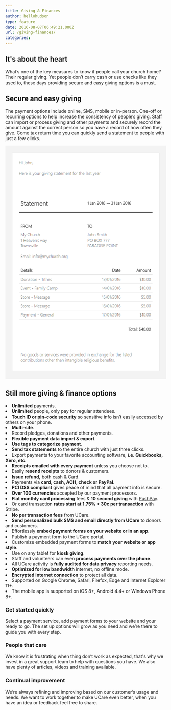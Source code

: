 ```yaml
---
title: Giving & Finances
author: hellohudson
type: feature
date: 2016-08-07T06:49:21.000Z
url: /giving-finances/
categories: 
---
```


## It's about the heart

What’s one of the key measures to know if people call your church home? Their regular giving. Yet people don’t carry cash or use checks like they used to, these days providing secure and easy giving options is a must.

## Secure and easy giving

The payment options include online, SMS, mobile or in-person. One-off or recurring options to help increase the consistency of people’s giving. Staff can import or process giving and other payments and securely record the amount against the correct person so you have a record of how often they give. Come tax return time you can quickly send a statement to people with just a few clicks.

![](statement.png)

## Still more giving & finance options

<style>ul.checklist{padding:0} ul.checklist li{padding:2px 0 6px 36px;background:url(/wp-content/uploads/2016/10/check2.svg) no-repeat 0 0;list-style:none}</style><li><strong>Unlimited</strong> payments.</li><li><strong>Unlimited</strong> people, only pay for regular attendees.</li><li><strong>Touch ID or pin-code security</strong> so sensitive info isn’t easily accessed by others on your phone.</li><li><strong>Multi-site</strong>.</li><li>Record pledges, donations and other payments.</li><li><strong>Flexible payment data import &amp; export</strong>.</li><li><strong>Use tags to categorize payment</strong>.</li><li><strong>Send tax statements</strong> to the entire church with just three clicks.</li><li>Export payments to your favorite accounting software, <strong>i.e. Quickbooks, Xero, etc</strong>.</li><li><strong>Receipts emailed with every payment</strong> unless you choose not to.</li><li>Easily <strong>resend receipts</strong> to donors &amp; customers.</li><li><strong>Issue refund,</strong> both cash &amp; Card.</li><li>Payments via <strong>card, cash, ACH, check or PayPal</strong>.</li><li><strong>PCI DSS compliant</strong> gives peace of mind that all payment info is secure.</li><li><strong>Over 100 currencies</strong> accepted by our payment processors.</li><li><strong>Flat monthly card processing</strong> fees &amp; <strong>10 second giving</strong> with <a href="https://ucarehq.com/blog/grow-your-church-donations-with-pushpay/">PushPay</a>.</li><li>Or card transaction <strong>rates start at 1.75% + 30c per transaction</strong> with Stripe.</li><li><strong>No per transaction fees</strong> from UCare.</li><li><strong>Send personalized bulk SMS and email directly from UCare</strong> to donors and customers.</li><li>Effortlessly <strong>embed payment forms on your website or in an app</strong>.</li><li>Publish a payment form to the UCare portal.</li><li>Customize embedded payment forms to <strong>match your website or app style</strong>.</li><li>Use on any tablet for <strong>kiosk giving</strong>.</li><li>Staff and volunteers can even <strong>process payments over the phone</strong>.</li><li>All UCare activity is <strong>fully audited for data privacy</strong> reporting needs.</li><li><strong>Optimized for low bandwidth</strong> internet, no offline mode.</li><li><strong>Encrypted internet connection</strong> to protect all data.</li><li>Supported on Google Chrome, Safari, Firefox, Edge and Internet Explorer 11+.</li><li>The mobile app is supported on iOS 8+, Android 4.4+ or Windows Phone 8+.</li>

### Get started quickly

Select a payment service, add payment forms to your website and your ready to go. The set up options will grow as you need and we’re there to guide you with every step.

### People that care

We know it is frustrating when thing don’t work as expected, that's why we invest in a great support team to help with questions you have. We also have plenty of articles, videos and training available.

### Continual improvement

We’re always refining and improving based on our customer’s usage and needs. We want to work together to make UCare even better, when you have an idea or feedback feel free to share.